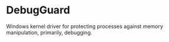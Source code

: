 # DebugGuard
Windows kernel driver for protecting processes against memory manipulation, primarily, debugging.
